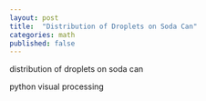 ```yaml
---
layout: post
title:  "Distribution of Droplets on Soda Can"
categories: math
published: false
---
```




distribution of droplets on soda can

python
visual processing